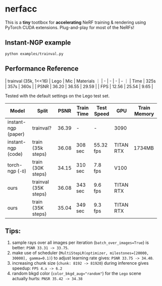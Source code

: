 # nerfacc

This is a **tiny** tootlbox  for **accelerating** NeRF training & rendering using PyTorch CUDA extensions. Plug-and-play for most of the NeRFs!

## Instant-NGP example

```
python examples/trainval.py
```

## Performance Reference

| trainval (35k, 1<<16) | Lego | Mic | Materials ｜
| - | - | - | - ｜
| Time | 325s  | 357s  | 360s  |
| PSNR | 36.20 | 36.55 | 29.59 |
| FPS  | 12.56 | 25.54 | 9.65  |

Tested with the default settings on the Lego test set.

| Model | Split | PSNR | Train Time | Test Speed | GPU | Train Memory |
| - | - | - | - | - | - | - |
| instant-ngp (paper)            | trainval?            | 36.39  |  -   | -    | 3090    |
| instant-ngp (code)             | train (35k steps)    | 36.08  |  308 sec  | 55.32 fps  | TITAN RTX  |  1734MB |
| torch-ngp (`-O`)               | train (30K steps)    | 34.15  |  310 sec  | 7.8 fps    | V100 |
| ours                           | trainval (35K steps) | 36.08  |  343 sec  | 9.6 fps    | TITAN RTX  |
| ours                           | train (35K steps)    | 35.04  |  349 sec  | 9.3 fps    | TITAN RTX  |

## Tips:

1. sample rays over all images per iteration (`batch_over_images=True`) is better: `PSNR 33.31 -> 33.75`.
2. make use of scheduler (`MultiStepLR(optimizer, milestones=[20000, 30000], gamma=0.1)`) to adjust learning rate gives: `PSNR 33.75 -> 34.40`.
3. increasing chunk size (`chunk: 8192 -> 81920`) during inference gives speedup: `FPS 4.x -> 6.2`
4. random bkgd color (`color_bkgd_aug="random"`) for the `Lego` scene actually hurts: `PNSR 35.42 -> 34.38`

